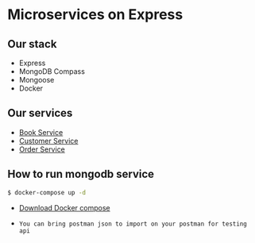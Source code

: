 # Microservices on Express 

## Our stack
- Express
- MongoDB Compass
- Mongoose
- Docker

## Our services

- [Book Service](/books/README.md)
- [Customer Service](/customers/README.md)
- [Order Service](/orders/README.md)

## How to run mongodb service
```sh
$ docker-compose up -d
```

- [Download Docker compose](https://docs.docker.com/compose/install/)

- `You can bring postman json to import on your postman for testing api`
